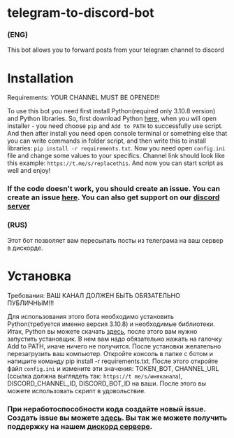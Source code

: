 # telegram-to-discord-bot
### (ENG)
This bot allows you to forward posts from your telegram channel to discord

# Installation

Requirements:
YOUR CHANNEL MUST BE OPENED!!!

To use this bot you need first install Python(required only 3.10.8 version) and Python libraries.
So, first download Python [here](https://www.python.org/downloads/release/python-3108/), when you will open installer - you need choose `pip` and `Add to PATH` to successfully use script. And then after install you need open console terminal or something else that you can write commands in folder script, and then write this to install libraries: `pip install -r requirements.txt`. Now you need open `config.ini` file and change some values to your specifics. Channel link should look like this example: `https://t.me/s/replacethis`. And now you can start script as well and enjoy!

### If the code doesn't work, you should create an issue. You can create an issue [here](https://github.com/npcx42/telegram-to-discord-bot/issues/). You can also get support on our [discord server](https://discord.gg/wjCMmS2Njw)

### (RUS)

Этот бот позволяет вам пересылать посты из телеграма на ваш сервер в дискорде.

# Установка

Требования:
ВАШ КАНАЛ ДОЛЖЕН БЫТЬ ОБЯЗАТЕЛЬНО ПУБЛИЧНЫМ!!!

Для использования этого бота необходимо установить Python(требуется именно версия 3.10.8) и необходимые библиотеки. Итак, Python вы можете скачать [здесь](https://www.python.org/downloads/release/python-3108/), после этого вам нужно запустить установщик. В нем вам надо обязательно нажать на галочку Add to PATH, иначе ничего не получится. После установки желательно перезагрузить ваш компьютер. Откройте консоль в папке с ботом и напишите команду pip install -r requirements.txt. После этого откройте файл `config.ini` и измените эти значения: TOKEN_BOT, CHANNEL_URL (ссылка должна выглядеть так: `https://t
me/s/имяканала`), DISCORD_CHANNEL_ID, DISCORD_BOT_ID на ваши. После этого вы можете использовать скрипт в удовольствие.


### При неработоспособности кода создайте новый issue. Создать issue вы можете [здесь](https://github.com/npcx42/telegram-to-discord-bot/issues/new). Вы так же можете получить поддержку на нашем [дискорд сервере](https://discord.gg/wjCMmS2Njw).

